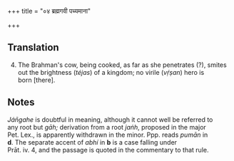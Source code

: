 +++
title = "०४ ब्रह्मगवी पच्यमाना"

+++
## Translation
4. The Brahman's cow, being cooked, as far as she penetrates (?), smites  
out the brightness (*téjas*) of a kingdom; no virile (*vṛ́ṣan*) hero is  
born \[there\].

## Notes
*Ján̄gahe* is doubtful in meaning, although it cannot well be referred to  
any root but *gāh;* derivation from a root *jaṅh*, proposed in the major  
Pet. Lex., is apparently withdrawn in the minor. Ppp. reads *pumān* in  
**d**. The separate accent of *abhí* in **b** is a case falling under  
Prāt. iv. 4, and the passage is quoted in the commentary to that rule.
